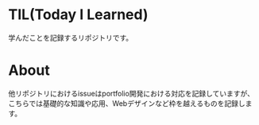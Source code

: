 # TIL(Today I Learned)
学んだことを記録するリポジトリです。

# About
他リポジトリにおけるissueはportfolio開発における対応を記録していますが、  
こちらでは基礎的な知識や応用、Webデザインなど枠を越えるものを記録します。
